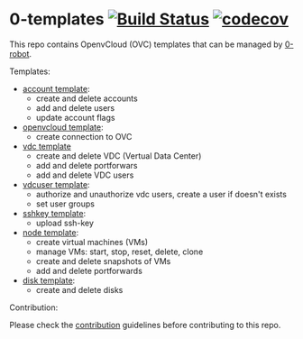 # 0-templates [![Build Status](https://travis-ci.org/openvcloud/0-templates.svg?branch=master)](https://travis-ci.org/openvcloud/0-templates) [![codecov](https://codecov.io/gh/openvcloud/0-templates/branch/master/graph/badge.svg)](https://codecov.io/gh/openvcloud/0-templates)

This repo contains OpenvCloud (OVC) templates that can be managed by [0-robot](https://github.com/Jumpscale/0-robot).

Templates:

- [account template](https://github.com/openvcloud/0-templates/tree/master/templates/account):
  - create and delete accounts
  - add and delete users
  - update account flags
- [openvcloud template](https://github.com/openvcloud/0-templates/tree/master/templates/openvcloud):
  - create connection to OVC
- [vdc template](https://github.com/openvcloud/0-templates/tree/master/templates/vdc)
  - create and delete VDC (Vertual Data Center)
  - add and delete portforwars
  - add and delete VDC users
- [vdcuser template](https://github.com/openvcloud/0-templates/tree/master/templates/vdcuser):
  - authorize and unauthorize vdc users, create a user if doesn't exists
  - set user groups
- [sshkey template](https://github.com/openvcloud/0-templates/tree/master/templates/sshkey):
  - upload ssh-key
- [node template](https://github.com/openvcloud/0-templates/blob/master/templates/node/node.py):
  - create virtual machines (VMs)
  - manage VMs: start, stop, reset, delete, clone
  - create and delete snapshots of VMs
  - add and delete portforwards
- [disk template](https://github.com/openvcloud/0-templates/blob/master/templates/disk/disk.py):
  - create and delete disks
 
 
Contribution:

Please check the [contribution](https://github.com/zero-os/0-templates/blob/master/CONTRIBUTING.md) guidelines before contributing to this repo.

